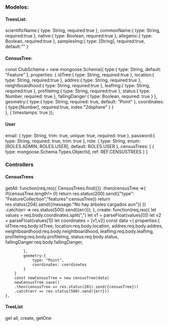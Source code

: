 ### Modelos:
#### TreesList:
   scientificName:{
        type: String,
        required:true
    },
    commonName:{
        type: String,
        required:true
    },
    native:{
        type: Boolean,
        required:true 
    },
    allegenic:{
        type: Boolean,
        required:true 
    },
    samplesImg:{
        type: [String],
        required:true,
        default:""
    }

#### CensusTree:
const ClubSchema = new mongoose.Schema({
    type:{
        type: String,
        default: "Feature"
    },
    properties: {
        idTree:{
            type: String,
            required:true
    },
        location:{
            type: String,
            required:true
    },
        addres:{
            type: String,
            required:true 
    },
        neightboardhood:{
            type: String,
            required:true 
    },
        leafImg:{
            type: String,
            required:true 
    },
        profileImg:{
            type: String,
            required:true 
    },
        status:{
            type: Number,
            required: true
    },
        fallingDanger:{
            type: Boolean,
            required: true
    }
    },
    geometry:{
        type:{
            type: String,
            required: true,
            default: "Point"
        },
        coordinates:{
            type:[Number],
            required:true,
            index:"2dsphere"
        }
    }    
}, {
    timestamps: true
});

#### User
email: {
        type: String,
        trim: true,
        unique: true,
        required: true
    },
    password:{
        type: String,
        required: true,
        trim: true
    },
    role: {
        type: String,
        enum: [ROLES.ADMIN, ROLES.USER],
        default: ROLES.USER
    },
    censusTrees: [
        {
            type: mongoose.Schema.Types.ObjectId,
            ref: REF.CENSUSTREES
        }
    ]

### Controllers
#### CensusTrees
 getAll: function(req,res){
        CensusTrees.find({})
        .then(censusTree =>{
            if(censusTree.length!= 0) return res.status(200).send({"type": "FeatureCollection","features":censusTree})
            return res.status(204).send({message:"No hay árboles cargados aun"})
        })
        .catch(err => res.status(500).send({err}));
    },
    create: function(req,res){
        let values = req.body.coordinates.split(",")
        let v1 = parseFloat(values[0])
        let v2 = parseFloat(values[1])
        let coordinates = [v1,v2]
        const data ={ 
            properties:{
                idTree:req.body.idTree,
                location:req.body.location,
                addres:req.body.addres,
                neightboardhood:req.body.neightboardhood,
                leafImg:req.body.leafImg,
                profileImg:req.body.profileImg,
                status:req.body.status,
                fallingDanger:req.body.fallingDanger,

            },
            geometry:{
                type: "Point",
                coordinates: coordinates
            }
        }
        const newCensusTree = new censusTree(data)
        newCensusTree.save()
        .then(censusTree => res.status(201).send({censusTree}))
        .catch(err => res.status(500).send({err}))
    },

#### TreeList

get all,
create,
getOne
